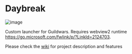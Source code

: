 # Daybreak

![image](https://github.com/AlexMacocian/Daybreak/assets/19384932/4b73e08a-9028-48c7-af82-b572d482cbce)

Custom launcher for Guildwars.
Requires webview2 runtime https://go.microsoft.com/fwlink/p/?LinkId=2124703.

Please check the [wiki](https://github.com/AlexMacocian/Daybreak/wiki) for project description and features

